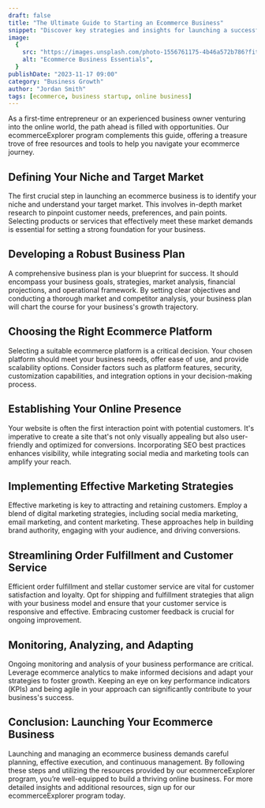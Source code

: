 ```yaml
---
draft: false
title: "The Ultimate Guide to Starting an Ecommerce Business"
snippet: "Discover key strategies and insights for launching a successful ecommerce business."
image:
  {
    src: "https://images.unsplash.com/photo-1556761175-4b46a572b786?fit=crop&w=600&h=335",
    alt: "Ecommerce Business Essentials",
  }
publishDate: "2023-11-17 09:00"
category: "Business Growth"
author: "Jordan Smith"
tags: [ecommerce, business startup, online business]
---
```


As a first-time entrepreneur or an experienced business owner venturing into the online world, the path ahead is filled with opportunities. Our ecommerceExplorer program complements this guide, offering a treasure trove of free resources and tools to help you navigate your ecommerce journey.

## Defining Your Niche and Target Market

The first crucial step in launching an ecommerce business is to identify your niche and understand your target market. This involves in-depth market research to pinpoint customer needs, preferences, and pain points. Selecting products or services that effectively meet these market demands is essential for setting a strong foundation for your business.

## Developing a Robust Business Plan

A comprehensive business plan is your blueprint for success. It should encompass your business goals, strategies, market analysis, financial projections, and operational framework. By setting clear objectives and conducting a thorough market and competitor analysis, your business plan will chart the course for your business's growth trajectory.

## Choosing the Right Ecommerce Platform

Selecting a suitable ecommerce platform is a critical decision. Your chosen platform should meet your business needs, offer ease of use, and provide scalability options. Consider factors such as platform features, security, customization capabilities, and integration options in your decision-making process.

## Establishing Your Online Presence

Your website is often the first interaction point with potential customers. It's imperative to create a site that's not only visually appealing but also user-friendly and optimized for conversions. Incorporating SEO best practices enhances visibility, while integrating social media and marketing tools can amplify your reach.

## Implementing Effective Marketing Strategies

Effective marketing is key to attracting and retaining customers. Employ a blend of digital marketing strategies, including social media marketing, email marketing, and content marketing. These approaches help in building brand authority, engaging with your audience, and driving conversions.

## Streamlining Order Fulfillment and Customer Service

Efficient order fulfillment and stellar customer service are vital for customer satisfaction and loyalty. Opt for shipping and fulfillment strategies that align with your business model and ensure that your customer service is responsive and effective. Embracing customer feedback is crucial for ongoing improvement.

## Monitoring, Analyzing, and Adapting

Ongoing monitoring and analysis of your business performance are critical. Leverage ecommerce analytics to make informed decisions and adapt your strategies to foster growth. Keeping an eye on key performance indicators (KPIs) and being agile in your approach can significantly contribute to your business's success.

## Conclusion: Launching Your Ecommerce Business

Launching and managing an ecommerce business demands careful planning, effective execution, and continuous management. By following these steps and utilizing the resources provided by our ecommerceExplorer program, you’re well-equipped to build a thriving online business. For more detailed insights and additional resources, sign up for our ecommerceExplorer program today.
